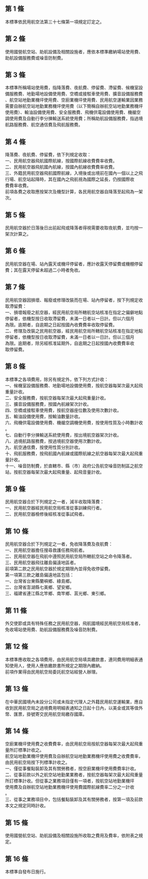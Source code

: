 第 1 條
-------
本標準依民用航空法第三十七條第一項規定訂定之。

第 2 條
-------
使用國營航空站、助航設備及相關設施者，應依本標準繳納場站使用費、  
助航設備服務費或噪音防制費。

第 3 條
-------
本標準所稱場站使用費，指降落費、夜航費、停留費、滯留費、候機室設  
備服務費、地勤場地設備使用費、空橋或接駁車使用費、擴音設備服務費  
、航空站地勤業機坪使用費、空廚業機坪使用費、民用航空運輸業因業務  
需要自辦航空站地勤業務機坪使用費（以下簡稱自辦航空站地勤業務機坪  
使用費）、輸油設備使用費、安全服務費、飛機供電設備使用費、機艙空  
調使用費及自動行李分揀輸送系統使用費；所稱助航設備服務費，指過境  
航路服務費、航空通信費及飛航服務費。

第 4 條
-------
降落費、夜航費、停留費，依下列規定收取：  
一、民用航空器飛航國際航線，按國際航線收費費率收費。  
二、民用航空器飛航國內航線，按國內航線收費費率收費。  
三、外籍民用航空器飛航國際航線，入境後或出境前在國內一個以上之飛  
    行場、航空站起降時，其在國內之飛航視為國際之延長，仍按國際收  
    費費率收費。  
前項各費之收取應按架次及機型計算，各民用航空器自降落至起飛為一架  
次。

第 5 條
-------
民用航空器於日落後日出前起飛或降落者得視需要收取夜航費，並均按一  
架次計算之。

第 6 條
-------
民用航空器在場、站內露天或機坪停留者，應計收露天停留費或機棚停留  
費；其在露天停留未超過二小時者免收。

第 7 條
-------
民用航空器因損壞、報廢或修理改裝而在場、站內停留者，按下列規定收  
取滯留費：  
一、損壞報廢之航空器，經民用航空局所轄航空站核准在指定之偏僻地點  
    停留者，依機型按日收取滯留費，未滿一日者以一日計。但以六個月  
    為限。逾期者，自逾期之日起按國內收費費率收取停留費。  
二、修理及改裝之民用航空器，經民用航空局所轄航空站核准在指定地點  
    停留者，依機型按日收取滯留費，未滿一日者以一日計。但以三個月  
    為限。逾期者，除另經核准延期外，自逾期之日起按國內收費費率收  
    取停留費。

第 8 條
-------
本標準之各項費用，除另有規定外，依下列方式計收：  
一、候機室設備服務費、地勤場地設備使用費，按航空器每架次最大起飛  
    重量計收。  
二、安全服務費，按航空器每架次最大起飛重量計收。  
三、擴音設備服務費，按國內航線架次計收。  
四、空橋或接駁車使用費，按航空器座位數及使用次數計收。  
五、輸油設備使用費，按輸油數量計收。  
六、飛機供電設備使用費、機艙空調機使用費，按使用性質及小時數計收  
    。  
七、自動行李分揀輸送系統使用費，按出境航空器架次計收。  
八、過境航路服務費，按過境航空器使用次數計收。  
九、航空通信費，按使用性質分別計收。  
十、飛航服務費，按飛航國內航線或國際航線之航空器每架次最大起飛重  
    量計收。  
十一、噪音防制費，於直轄市、縣（市）政府公告航空噪音防制區之航空  
      站，按航空器每架次最大起飛重量、起飛音量計收。

第 9 條
-------
民用航空器合於下列規定之一者，減半收取降落費：  
一、民用航空器經民用航空局核准從事訓練飛行者。  
二、民用航空器檢修後經核准從事試飛者。

第 10 條
--------
民用航空器合於下列規定之一者，免收降落費及夜航費：            
一、民用航空器擔任搜尋救護任務飛航者。                        
二、民用航空器在飛航中遵照民用航空局所轄航空站之命令降落者。  
三、民用航空器飛往離島偏遠地區者。                            
前項第二款之民用航空器於規定期限內並得免收停留費。            
第一項第三款之離島偏遠地區包括：                              
一、台灣省台東縣蘭嶼鄉、綠島鄉。                              
二、台灣省澎湖縣七美鄉、望安鄉。                              
三、福建省連江縣北竿鄉、南竿鄉、莒光鄉、東引鄉。

第 11 條
--------
外交使節或具有特殊任務之民用航空器，飛航國境經民用航空局核准者，  
免收場站使用費、助航設備服務費及噪音防制費。

第 12 條
--------
本標準應收取之各項費用，由民用航空局填具繳款書，連同費用明細表通  
知使用人，使用人應依繳款書所規定之期限內繳納。  
前項作業得由民用航空局委託航空站經營人辦理。

第 13 條
--------
在中華民國境內未設分公司或未指定代理人之外籍民用航空運輸業，應自  
收到民用航空局之過境費用明細表通知之日起十日內，以美金或其等值外  
幣、匯票，掛號寄交民用航空局繳存國庫。

第 14 條
--------
空廚業機坪使用費之收費費率，由民用航空局按航空器每架次最大起飛重  
量所訂標準計收之。                                                
航空站地勤業機坪使用費及自辦航空站地勤業務機坪使用費之收費費率，  
由民用航空局按下列標準計收之。                                    
一、僅從事餐點裝卸及其有關勞務者，按空廚業機坪使用費費率計收。    
二、從事前款以外之航空站地勤業業務者，按航空器每架次最大起飛重量  
    所訂標準計收。但從事之業務項目僅有一項者，按航空站地勤業機坪  
    使用費及自辦航空站地勤業務機坪使用費國際航線費率二分之一計收  
    。                                                            
三、從事之業務項目中，包括餐點裝卸及其有關勞務者，按第一項及前款  
    本文之規定同時計收。

第 15 條
--------
使用國營航空站、助航設備及相關設施所收取之費用及費率，依附表之規  
定。

第 16 條
--------
本標準自發布日施行。

